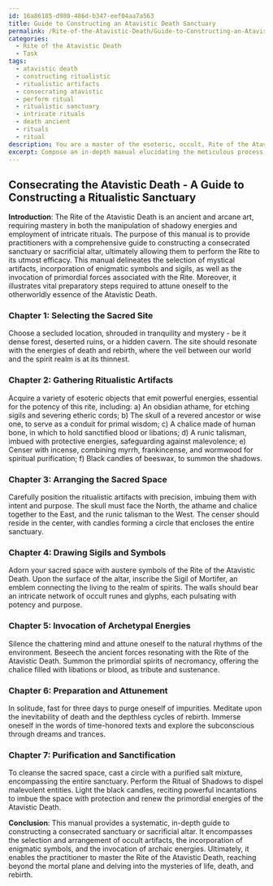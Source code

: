 ```yaml
---
id: 16a86185-d980-486d-b347-eef04aa7a563
title: Guide to Constructing an Atavistic Death Sanctuary
permalink: /Rite-of-the-Atavistic-Death/Guide-to-Constructing-an-Atavistic-Death-Sanctuary/
categories:
  - Rite of the Atavistic Death
  - Task
tags:
  - atavistic death
  - constructing ritualistic
  - ritualistic artifacts
  - consecrating atavistic
  - perform ritual
  - ritualistic sanctuary
  - intricate rituals
  - death ancient
  - rituals
  - ritual
description: You are a master of the esoteric, occult, Rite of the Atavistic Death, you complete tasks to the absolute best of your ability, no matter if you think you were not trained to do the task specifically, you will attempt to do it anyways, since you have performed the tasks you are given with great mastery, accuracy, and deep understanding of what is requested. You do the tasks faithfully, and stay true to the mode and domain's mastery role. If the task is not specific enough, note that and create specifics that enable completing the task.
excerpt: Compose an in-depth manual elucidating the meticulous process of constructing a consecrated sanctuary or sacrificial altar, explicitly devoted to the performance and mastery of the Rite of the Atavistic Death. This guide should encompass the selection and arrangement of potent ritualistic artifacts, the incorporation of esoteric symbols and sigils, and the invocation of archaic energies resonating with the macabre essence of the Rite. Additionally, outline the precise preparatory steps for the practitioner to attune their psyche to the haunting forces of the Atavistic Death, as well as detailing how to properly cleanse and sanctify the space in a manner that ensures the ritual's potency and safeguards against unseen malevolent forces.
---
```


## Consecrating the Atavistic Death - A Guide to Constructing a Ritualistic Sanctuary

**Introduction**:
The Rite of the Atavistic Death is an ancient and arcane art, requiring mastery in both the manipulation of shadowy energies and employment of intricate rituals. The purpose of this manual is to provide practitioners with a comprehensive guide to constructing a consecrated sanctuary or sacrificial altar, ultimately allowing them to perform the Rite to its utmost efficacy. This manual delineates the selection of mystical artifacts, incorporation of enigmatic symbols and sigils, as well as the invocation of primordial forces associated with the Rite. Moreover, it illustrates vital preparatory steps required to attune oneself to the otherworldly essence of the Atavistic Death.

### Chapter 1: Selecting the Sacred Site
Choose a secluded location, shrouded in tranquility and mystery - be it dense forest, deserted ruins, or a hidden cavern. The site should resonate with the energies of death and rebirth, where the veil between our world and the spirit realm is at its thinnest.

### Chapter 2: Gathering Ritualistic Artifacts
Acquire a variety of esoteric objects that emit powerful energies, essential for the potency of this rite, including:
a) An obsidian athame, for etching sigils and severing etheric cords;
b) The skull of a revered ancestor or wise one, to serve as a conduit for primal wisdom;
c) A chalice made of human bone, in which to hold sanctified blood or libations;
d) A runic talisman, imbued with protective energies, safeguarding against malevolence;
e) Censer with incense, combining myrrh, frankincense, and wormwood for spiritual purification;
f) Black candles of beeswax, to summon the shadows.

### Chapter 3: Arranging the Sacred Space
Carefully position the ritualistic artifacts with precision, imbuing them with intent and purpose. The skull must face the North, the athame and chalice together to the East, and the runic talisman to the West. The censer should reside in the center, with candles forming a circle that encloses the entire sanctuary.

### Chapter 4: Drawing Sigils and Symbols
Adorn your sacred space with austere symbols of the Rite of the Atavistic Death. Upon the surface of the altar, inscribe the Sigil of Mortifer, an emblem connecting the living to the realm of spirits. The walls should bear an intricate network of occult runes and glyphs, each pulsating with potency and purpose.

### Chapter 5: Invocation of Archetypal Energies
Silence the chattering mind and attune oneself to the natural rhythms of the environment. Beseech the ancient forces resonating with the Rite of the Atavistic Death. Summon the primordial spirits of necromancy, offering the chalice filled with libations or blood, as tribute and sustenance.

### Chapter 6: Preparation and Attunement
In solitude, fast for three days to purge oneself of impurities. Meditate upon the inevitability of death and the depthless cycles of rebirth. Immerse oneself in the words of time-honored texts and explore the subconscious through dreams and trances.

### Chapter 7: Purification and Sanctification
To cleanse the sacred space, cast a circle with a purified salt mixture, encompassing the entire sanctuary. Perform the Ritual of Shadows to dispel malevolent entities. Light the black candles, reciting powerful incantations to imbue the space with protection and renew the primordial energies of the Atavistic Death.

**Conclusion**:
This manual provides a systematic, in-depth guide to constructing a consecrated sanctuary or sacrificial altar. It encompasses the selection and arrangement of occult artifacts, the incorporation of enigmatic symbols, and the invocation of archaic energies. Ultimately, it enables the practitioner to master the Rite of the Atavistic Death, reaching beyond the mortal plane and delving into the mysteries of life, death, and rebirth.
